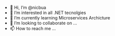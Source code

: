- 👋 Hi, I’m @nicbua
- 👀 I’m interested in all .NET tecnolgies
- 🌱 I’m currently learning Microservices Archicture
- 💞️ I’m looking to collaborate on ...
- 📫 How to reach me ...

<!---
nicbua/nicbua is a ✨ special ✨ repository because its `README.md` (this file) appears on your GitHub profile.
You can click the Preview link to take a look at your changes.
--->
